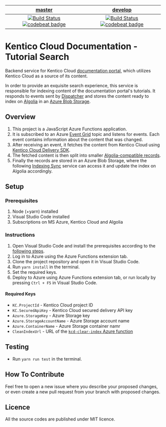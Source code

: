 | [master](https://github.com/Kentico/kentico-cloud-docs-search/tree/master) | [develop](https://github.com/Kentico/kentico-cloud-docs-search/tree/develop) |
|:---:|:---:|
| [![Build Status](https://travis-ci.com/KenticoDocs/cloud-docs-tutorial-search.svg?branch=master)](https://travis-ci.com/KenticoDocs/cloud-docs-tutorial-search/branches) [![codebeat badge](https://codebeat.co/badges/9d7be753-0c7d-4e00-b073-51fad504a4ae)](https://codebeat.co/projects/github-com-kenticodocs-cloud-docs-tutorial-search-master) | [![Build Status](https://travis-ci.com/KenticoDocs/cloud-docs-tutorial-search.svg?branch=develop)](https://travis-ci.com/KenticoDocs/cloud-docs-tutorial-search/branches) [![codebeat badge](https://codebeat.co/badges/aa7e8e01-8e31-45fd-9d9c-3bfa5baabd09)](https://codebeat.co/projects/github-com-kenticodocs-cloud-docs-tutorial-search-develop) |


# Kentico Cloud Documentation - Tutorial Search
Backend service for Kentico Cloud [documentation portal](https://docs.kenticocloud.com/), which utilizes Kentico Cloud as a source of its content.

In order to provide an exquisite search experience, this service is responsible for indexing content of the documentation portal's tutorials.
It responds to events sent by [Dispatcher](https://github.com/KenticoDocs/cloud-docs-dispatcher) and stores the content ready to index on [Algolia](https://www.algolia.com/) in an [Azure Blob Storage](https://azure.microsoft.com/en-us/services/storage/blobs/).

## Overview
1. This project is a JavaScript Azure Functions application.
2. It is subscribed to an Azure [Event Grid](https://azure.microsoft.com/en-us/services/event-grid/) topic and listens for events. Each event contains information about the content that was changed.
3. After receiving an event, it fetches the content from Kentico Cloud using [Kentico Cloud Delivery SDK](https://github.com/Kentico/kentico-cloud-js/tree/master/packages/delivery).
4. The fetched content is then split into smaller [Algolia-compatible records](https://www.algolia.com/doc/faq/basics/what-is-a-record/). 
5. Finally the records are stored in an Azure Blob Storage, where the following [Indexing Sync](https://github.com/KenticoDocs/cloud-docs-index-sync) service can access it and update the index on Algolia accordingly.

## Setup

### Prerequisites
1. Node (+yarn) installed
2. Visual Studio Code installed
3. Subscriptions on MS Azure, Kentico Cloud and Algolia

### Instructions
1. Open Visual Studio Code and install the prerequisites according to the [following steps](https://code.visualstudio.com/tutorials/functions-extension/getting-started).
2. Log in to Azure using the Azure Functions extension tab.
3. Clone the project repository and open it in Visual Studio Code.
4. Run `yarn install` in the terminal.
5. Set the required keys.
6. Deploy to Azure using Azure Functions extension tab, or run locally by pressing `Ctrl + F5` in Visual Studio Code.

#### Required Keys
* `KC.ProjectId` - Kentico Cloud project ID
* `KC.SecuredApiKey` - Kentico Cloud secured delivery API key
* `Azure.StorageKey` - Azure Storage key
* `Azure.StorageAccountName` - Azure Storage account name
* `Azure.ContainerName` - Azure Storage container namr
* `CleanIndexUrl` - URL of the [`kcd-clear-index` Azure function](https://github.com/KenticoDocs/cloud-docs-index-sync)

## Testing
* Run `yarn run test` in the terminal.

## How To Contribute
Feel free to open a new issue where you describe your proposed changes, or even create a new pull request from your branch with proposed changes.

## Licence
All the source codes are published under MIT licence.
